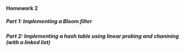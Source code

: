#### Homework 2
##### Part 1: Implementing a Bloom filter
##### Part 2: Implementing a hash table using linear probing and chanining (with a linked list)
